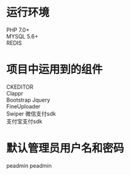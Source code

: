 # 运行环境
PHP 7.0+  
MYSQL 5.6+  
REDIS  

# 项目中运用到的组件
CKEDITOR  
Clappr  
Bootstrap
Jquery  
FineUploader  
Swiper
微信支付sdk  
支付宝支付sdk  

# 默认管理员用户名和密码
peadmin peadmin
